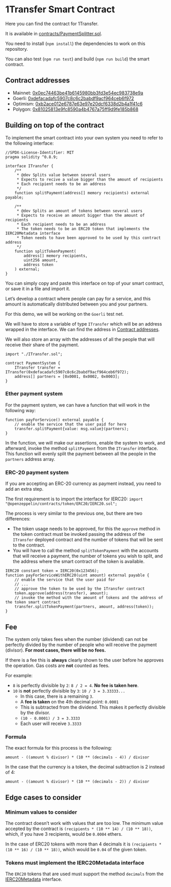 # 1Transfer Smart Contract

Here you can find the contract for 1Transfer.

It is available in [contracts/PaymentSplitter.sol](contracts/PaymentSplitter.sol).

You need to install (`npm install`) the dependencies to work on this repository.

You can also test (`npm run test`) and build (`npm run build`) the smart contract.

## Contract addresses

- Mainnet: [0x0ec74463be41b6145980bb3fd3e54ec983738e9a](https://etherscan.io/address/0x0ec74463be41b6145980bb3fd3e54ec983738e9a)
- Goerli: [0xdefacadafc5907c8c6c2babdf9acf964ceb6f972](https://goerli.etherscan.io/address/0xdefacadafc5907c8c6c2babdf9acf964ceb6f972)
- Optimism: [0xb2ace012e6787e63e97e20dcf6338d2b4a1f41c6](https://optimistic.etherscan.io/address/0xb2ace012e6787e63e97e20dcf6338d2b4a1f41c6)
- Polygon: [0x81025813e9fc8590a4b4767a75ff9d9fe185b868](https://polygonscan.com/address/0x81025813e9fc8590a4b4767a75ff9d9fe185b868)

## Building on top of the contract

To implement the smart contract into your own system you need to refer to the following interface:

```solidity
//SPDX-License-Identifier: MIT
pragma solidity ^0.8.9;

interface ITransfer {
    /**
     * @dev Splits value between several users
     * Expects to recive a value bigger than the amount of recipients
     * Each recipient needs to be an address
     */
    function splitPayment(address[] memory recipients) external payable;

    /**
     * @dev Splits an amount of tokens between several users
     * Expects to receive an amount bigger than the amount of recipients
     * Each recipient needs to be an address
     * The token needs to be an ERC20 token that implements the IERC20Metadata interface
     * Token needs to have been approved to be used by this contract address
     */
    function splitTokenPayment(
        address[] memory recipients,
        uint256 amount,
        address token
    ) external;
}
```

You can simply copy and paste this interface on top of your smart contract, or save it in a file and import it.

Let’s develop a contract where people can pay for a service, and this amount is automatically distributed between you and your partners.

For this demo, we will be working on the `Goerli` test net. 

We will have to store a variable of type `ITransfer` which will be an address wrapped in the interface. We can find the address in [Contract addresses](#contract-addresses).

We will also store an array with the addresses of all the people that will receive their share of the payment.

```solidity
import "./ITransfer.sol";

contract PaymentSystem {
    ITransfer transfer = ITransfer(0xdefacadafc5907c8c6c2babdf9acf964ceb6f972);
    address[] partners = [0x0001, 0x0002, 0x0003];
}
```

### Ether payment system

For the payment system, we can have a function that will work in the following way:

```solidity
function payForService() external payable {
    // enable the service that the user paid for here
    transfer.splitPayment{value: msg.value}(partners);
}
```

In the function, we will make our assertions, enable the system to work, and afterward, invoke the method `splitPayment` from the `ITransfer` interface. This function will evenly split the payment between all the people in the `partners` address array.

### ERC-20 payment system

If you are accepting an ERC-20 currency as payment instead, you need to add an extra step.

The first requirement is to import the interface for IERC20: `import "@openzeppelin/contracts/token/ERC20/IERC20.sol";`

The process is very similar to the previous one, but there are two differences:

- The token usage needs to be approved, for this the `approve` method in the token contract must be invoked passing the address of the `ITransfer` deployed contract and the number of tokens that will be sent to the contract.
- You will have to call the method `splitTokenPayment` with the accounts that will receive a payment, the number of tokens you wish to split, and the address where the smart contract of the token is available.

```solidity
IERC20 constant token = IERC20(0x123456);
function payForServiceWithERC20(uint amount) external payable {
    // enable the service that the user paid for 
    // ...
    // approve the token to be used by the 1Transfer contract
    token.approve(address(transfer), amount);
    // invoke the method with the amount of tokens and the address of the token smart contract
    transfer.splitTokenPayment(partners, amount, address(token));
}
```

## Fee

The system only takes fees when the number (dividend) can not be perfectly divided by the number of people who will receive the payment (divisor). **For most cases, there will be no fees.**

If there is a fee this is **always** clearly shown to the user before he approves the operation. Gas costs are **not** counted as fees.

For example: 

- `8` is perfectly divisible by `2`: `8 / 2 = 4`. **No fee is taken here**.
- `10` is **not** perfectly divisible by `3`: `10 / 3 = 3.33333...`
    - In this case, there is a remaining `3`.
    - A **fee is taken** on the 4th decimal point: `0.0001`
    - This is subtracted from the dividend. This makes it perfectly divisible by the divisor.
    - `(10 - 0.0001) / 3 = 3.3333`
    - Each user will receive `3.3333`

### Formula

The exact formula for this process is the following:

`amount - ((amount % divisor) * (10 ** (decimals - 4)) / divisor`

In the case that the currency is a token, the decimal subtraction is 2 instead of 4:

`amount - ((amount % divisor) * (10 ** (decimals - 2)) / divisor`

## Edge cases to consider

### Minimum values to consider

The contract doesn’t work with values that are too low. The minimum value accepted by the contract is `(recipients * (10 ** 14) / (10 ** 18))`, which, if you have 3 recipients, would be `0.0004` ethers.

In the case of ERC20 tokens with more than 4 decimals it is `(recipients * (10 ** 16) / (10 ** 18))`, which would be `0.04` of the given token.

### Tokens must implement the IERC20Metadata interface

The `ERC20` tokens that are used must support the method `decimals` from the [IERC20Metadata](https://github.com/OpenZeppelin/openzeppelin-contracts/blob/master/contracts/token/ERC20/extensions/IERC20Metadata.sol) interface.
